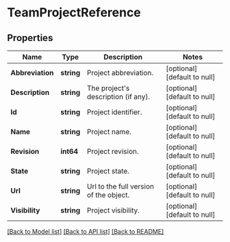 # TeamProjectReference

## Properties
Name | Type | Description | Notes
------------ | ------------- | ------------- | -------------
**Abbreviation** | **string** | Project abbreviation. | [optional] [default to null]
**Description** | **string** | The project&#39;s description (if any). | [optional] [default to null]
**Id** | **string** | Project identifier. | [optional] [default to null]
**Name** | **string** | Project name. | [optional] [default to null]
**Revision** | **int64** | Project revision. | [optional] [default to null]
**State** | **string** | Project state. | [optional] [default to null]
**Url** | **string** | Url to the full version of the object. | [optional] [default to null]
**Visibility** | **string** | Project visibility. | [optional] [default to null]

[[Back to Model list]](../README.md#documentation-for-models) [[Back to API list]](../README.md#documentation-for-api-endpoints) [[Back to README]](../README.md)



